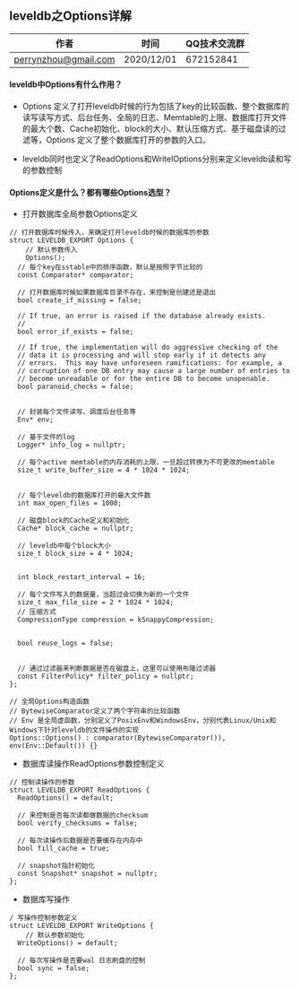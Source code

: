 ## leveldb之Options详解

| 作者 | 时间 |QQ技术交流群 |
| ------ | ------ |------ |
| perrynzhou@gmail.com |2020/12/01 |672152841 |

#### leveldb中Options有什么作用？

- Options 定义了打开leveldb时候的行为包括了key的比较函数、整个数据库的读写读写方式、后台任务、全局的日志、Memtable的上限、数据库打开文件的最大个数、Cache初始化、block的大小、默认压缩方式、基于磁盘读的过滤等，Options 定义了整个数据库打开的参数的入口。

- leveldb同时也定义了ReadOptions和WriteIOptions分别来定义leveldb读和写的参数控制

#### Options定义是什么？都有哪些Options选型？

- 打开数据库全局参数Options定义
```
// 打开数据库时候传入，来确定打开leveldb时候的数据库的参数
struct LEVELDB_EXPORT Options {
	// 默认参数传入
	Options();
  // 每个key在sstable中的排序函数，默认是按照字节比较的
  const Comparator* comparator;

  // 打开数据库时候如果数据库目录不存在，来控制是创建还是退出
  bool create_if_missing = false;

  // If true, an error is raised if the database already exists.
  // 
  bool error_if_exists = false;

  // If true, the implementation will do aggressive checking of the
  // data it is processing and will stop early if it detects any
  // errors.  This may have unforeseen ramifications: for example, a
  // corruption of one DB entry may cause a large number of entries to
  // become unreadable or for the entire DB to become unopenable.
  bool paranoid_checks = false;

  
  // 封装每个文件读写、调度后台任务等
  Env* env;

  // 基于文件的log
  Logger* info_log = nullptr;

  // 每个active memtable的内存消耗的上限，一旦超过转换为不可更改的memtable
  size_t write_buffer_size = 4 * 1024 * 1024;


  // 每个leveldb的数据库打开的最大文件数
  int max_open_files = 1000;
  
  // 磁盘block的Cache定义和初始化
  Cache* block_cache = nullptr;

  // leveldb中每个block大小
  size_t block_size = 4 * 1024;

  
  int block_restart_interval = 16;

  // 每个文件写入的数据量，当超过会切换为新的一个文件
  size_t max_file_size = 2 * 1024 * 1024;
  // 压缩方式
  CompressionType compression = kSnappyCompression;


  bool reuse_logs = false;


  // 通过过滤器来判断数据是否在磁盘上，这里可以使用布隆过滤器
  const FilterPolicy* filter_policy = nullptr;
};

// 全局Options构造函数
// BytewiseComparator定义了两个字符串的比较函数
// Env 是全局虚函数，分别定义了PosixEnv和WindowsEnv，分别代表Linux/Unix和Windows下针对leveldb的文件操作的实现
Options::Options() : comparator(BytewiseComparator()), env(Env::Default()) {}

```
- 数据库读操作ReadOptions参数控制定义
```
// 控制读操作的参数
struct LEVELDB_EXPORT ReadOptions {
  ReadOptions() = default;

  // 来控制是否每次读都做数据的checksum
  bool verify_checksums = false;

  // 每次读操作后数据是否要缓存在内存中
  bool fill_cache = true;

  // snapshot指针初始化
  const Snapshot* snapshot = nullptr;
};
```
- 数据库写操作
```
/ 写操作控制参数定义
struct LEVELDB_EXPORT WriteOptions {
	// 默认参数初始化
  WriteOptions() = default;

  // 每次写操作是否要wal 日志刷盘的控制
  bool sync = false;
};

```

